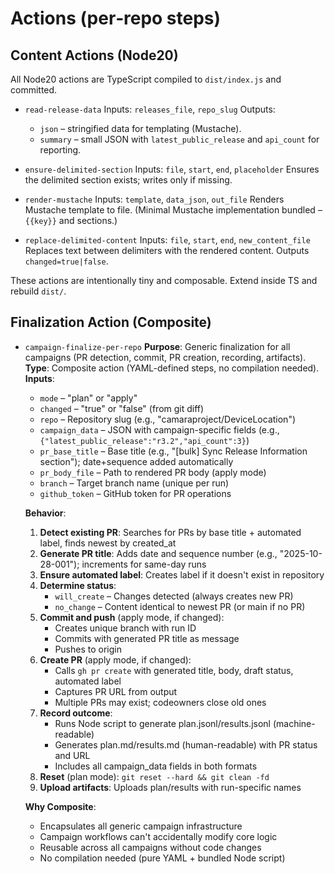# Actions (per‑repo steps)

## Content Actions (Node20)

All Node20 actions are TypeScript compiled to `dist/index.js` and committed.

- `read-release-data`
  Inputs: `releases_file`, `repo_slug`
  Outputs:
    - `json` – stringified data for templating (Mustache).
    - `summary` – small JSON with `latest_public_release` and `api_count` for reporting.

- `ensure-delimited-section`
  Inputs: `file`, `start`, `end`, `placeholder`
  Ensures the delimited section exists; writes only if missing.

- `render-mustache`
  Inputs: `template`, `data_json`, `out_file`
  Renders Mustache template to file. (Minimal Mustache implementation bundled – `{{key}}` and sections.)

- `replace-delimited-content`
  Inputs: `file`, `start`, `end`, `new_content_file`
  Replaces text between delimiters with the rendered content. Outputs `changed=true|false`.

These actions are intentionally tiny and composable. Extend inside TS and rebuild `dist/`.

## Finalization Action (Composite)

- `campaign-finalize-per-repo`
  **Purpose**: Generic finalization for all campaigns (PR detection, commit, PR creation, recording, artifacts).
  **Type**: Composite action (YAML-defined steps, no compilation needed).
  **Inputs**:
    - `mode` – "plan" or "apply"
    - `changed` – "true" or "false" (from git diff)
    - `repo` – Repository slug (e.g., "camaraproject/DeviceLocation")
    - `campaign_data` – JSON with campaign-specific fields (e.g., `{"latest_public_release":"r3.2","api_count":3}`)
    - `pr_base_title` – Base title (e.g., "[bulk] Sync Release Information section"); date+sequence added automatically
    - `pr_body_file` – Path to rendered PR body (apply mode)
    - `branch` – Target branch name (unique per run)
    - `github_token` – GitHub token for PR operations

  **Behavior**:
  1. **Detect existing PR**: Searches for PRs by base title + automated label, finds newest by created_at
  2. **Generate PR title**: Adds date and sequence number (e.g., "2025-10-28-001"); increments for same-day runs
  3. **Ensure automated label**: Creates label if it doesn't exist in repository
  4. **Determine status**:
     - `will_create` – Changes detected (always creates new PR)
     - `no_change` – Content identical to newest PR (or main if no PR)
  5. **Commit and push** (apply mode, if changed):
     - Creates unique branch with run ID
     - Commits with generated PR title as message
     - Pushes to origin
  6. **Create PR** (apply mode, if changed):
     - Calls `gh pr create` with generated title, body, draft status, automated label
     - Captures PR URL from output
     - Multiple PRs may exist; codeowners close old ones
  7. **Record outcome**:
     - Runs Node script to generate plan.jsonl/results.jsonl (machine-readable)
     - Generates plan.md/results.md (human-readable) with PR status and URL
     - Includes all campaign_data fields in both formats
  8. **Reset** (plan mode): `git reset --hard && git clean -fd`
  9. **Upload artifacts**: Uploads plan/results with run-specific names

  **Why Composite**:
  - Encapsulates all generic campaign infrastructure
  - Campaign workflows can't accidentally modify core logic
  - Reusable across all campaigns without code changes
  - No compilation needed (pure YAML + bundled Node script)
